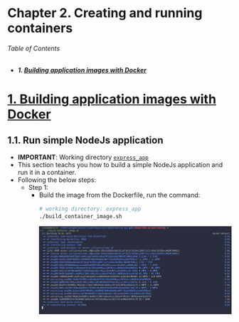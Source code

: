 # Chapter 2. Creating and running containers

###### Table of Contents
  - ##### 1. [Building application images with Docker](#1-building-application-images-with-docker-1)

# [1. Building application images with Docker](#1-building-application-images-with-docker)
## 1.1. Run simple NodeJs application
- **IMPORTANT**: Working directory [`express_app`](./../../resources/chap02/express_app/)
- This section teachs you how to build a simple NodeJs application and run it in a container.
- Following the below steps:
  - Step 1:
    - Build the image from the Dockerfile, run the command:
      ```bash
      # working directory: express_app
      ./build_container_image.sh
      ```
      ![](./img/01.png)
